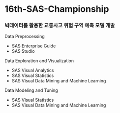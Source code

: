 # 16th-SAS-Championship

### 빅데이터를 활용한 교통사고 위험 구역 예측 모델 개발


Data Preprocessing
* SAS Enterprise Guide
* SAS Studio

Data Exploration and Visualization
* SAS Visual Analytics
* SAS Visual Statistics
* SAS Visual Data Mining and Machine Learning

Data Modeling and Tuning
* SAS Visual Statistics
* SAS Visual Data Mining and Machine Learning
